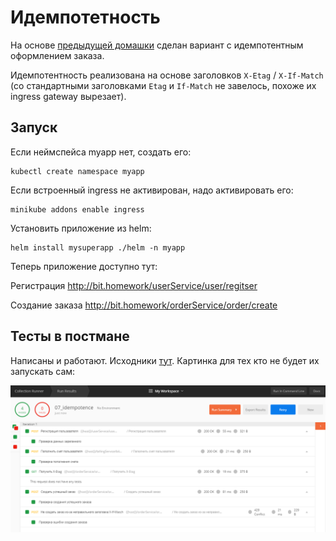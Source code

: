 # Идемпотетность

На основе [предыдущей домашки](https://github.com/AntonZylyov/06_services_interaction) сделан вариант
с идемпотентным оформлением заказа. 

Идемпотентность реализована на основе заголовков `X-Etag` / `X-If-Match` 
(со стандартными заголовками `Etag` и `If-Match` не завелось, похоже их ingress gateway вырезает).


## Запуск

Если неймспейса myapp нет, создать его:

```
kubectl create namespace myapp
```

Если встроенный ingress не активирован, надо активировать его:

```
minikube addons enable ingress
```

Установить приложение из helm:

```
helm install mysuperapp ./helm -n myapp
```


Теперь приложение доступно тут: 

Регистрация http://bit.homework/userService/user/regitser
 
Создание заказа http://bit.homework/orderService/order/create

 

## Тесты в постмане

Написаны и работают. Иcходники [тут](postman/collection.json).
Картинка для тех кто не будет их запускать сам:

![Postman collection runner](postman/postman.png)

 
